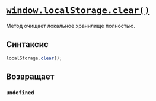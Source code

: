 # [`window.localStorage.clear()`](../index.md)

Метод очищает локальное хранилище полностью.

## Синтаксис

```js
localStorage.clear();
```

## Возвращает

### `undefined`
